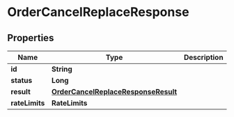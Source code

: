 

# OrderCancelReplaceResponse


## Properties

| Name | Type | Description | Notes |
|------------ | ------------- | ------------- | -------------|
|**id** | **String** |  |  [optional] |
|**status** | **Long** |  |  [optional] |
|**result** | [**OrderCancelReplaceResponseResult**](OrderCancelReplaceResponseResult.md) |  |  [optional] |
|**rateLimits** | **RateLimits** |  |  [optional] |




